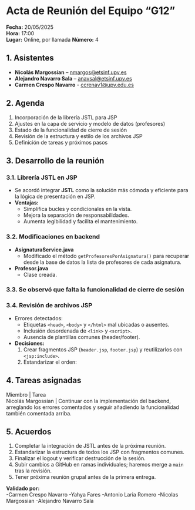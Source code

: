 # Acta de Reunión del Equipo “G12”

**Fecha:** 20/05/2025  
**Hora:** 17:00  
**Lugar:** Online, por llamada
**Número:** 4

## 1. Asistentes
- **Nicolás Margossian** – nmargos@etsinf.upv.es  
- **Alejandro Navarro Sala** – anavsal@etsinf.upv.es  
- **Carmen Crespo Navarro** - ccrenav1@upv.edu.es
## 2. Agenda
1. Incorporación de la librería JSTL para JSP  
2. Ajustes en la capa de servicio y modelo de datos (profesores)  
3. Estado de la funcionalidad de cierre de sesión  
4. Revisión de la estructura y estilo de los archivos JSP  
5. Definición de tareas y próximos pasos  

## 3. Desarrollo de la reunión

### 3.1. Librería JSTL en JSP
- Se acordó integrar **JSTL** como la solución más cómoda y eficiente para la lógica de presentación en JSP.  
- **Ventajas:**  
  - Simplifica bucles y condicionales en la vista.  
  - Mejora la separación de responsabilidades.  
  - Aumenta legibilidad y facilita el mantenimiento.
### 3.2. Modificaciones en backend
- **AsignaturaService.java**  
  - Modificado el método `getProfesoresPorAsignatura()` para recuperar desde la base de datos la lista de profesores de cada asignatura.  
- **Profesor.java**  
  - Clase creada.  
### 3.3. Se observó que falta la funcionalidad de cierre de sesión

### 3.4. Revisión de archivos JSP
- Errores detectados:  
  - Etiquetas `<head>`, `<body>` y `</html>` mal ubicadas o ausentes.  
  - Inclusión desordenada de `<link>` y `<script>`.  
  - Ausencia de plantillas comunes (header/footer).  
- **Decisiones:**  
  1. Crear fragmentos JSP (`header.jsp`, `footer.jsp`) y reutilizarlos con `<jsp:include>`.  
  2. Estandarizar el orden: 

## 4. Tareas asignadas
Miembro               | Tarea                         
Nicolás Margossian    | Continuar con la implementación del backend, arreglando los errores comentados y seguir añadiendo la funcionalidad también comentada arriba.

## 5. Acuerdos
1. Completar la integración de JSTL antes de la próxima reunión.  
2. Estandarizar la estructura de todos los JSP con fragmentos comunes.  
3. Finalizar el logout y verificar destrucción de la sesión.  
4. Subir cambios a GitHub en ramas individuales; haremos merge a `main` tras la revisión.
5. Tener próxima reunión grupal antes de la primera entrega.  

**Validado por:**   
-Carmen Crespo Navarro
-Yahya Fares
-Antonio Laria Romero
-Nicolas Margossian
-Alejandro Navarro Sala 
